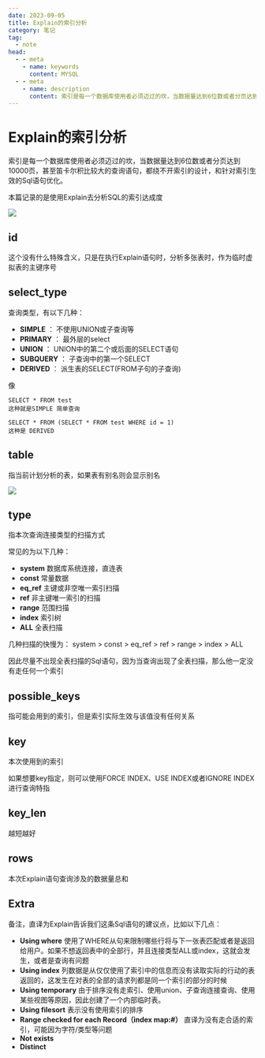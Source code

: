 ```yaml
---
date: 2023-09-05
title: Explain的索引分析
category: 笔记
tag:
  - note
head:
  - - meta
    - name: keywords
      content: MYSQL
  - - meta
    - name: description
      content: 索引是每一个数据库使用者必须迈过的坎，当数据量达到6位数或者分页达到10000页，甚至笛卡尔积比较大的查询语句，都绕不开索引的设计，和针对索引生效的Sql语句优化。
---
```

# Explain的索引分析

索引是每一个数据库使用者必须迈过的坎，当数据量达到6位数或者分页达到10000页，甚至笛卡尔积比较大的查询语句，都绕不开索引的设计，和针对索引生效的Sql语句优化。

本篇记录的是使用Explain去分析SQL的索引达成度

![](https://leyunone-img.oss-cn-hangzhou.aliyuncs.com/image/2023-09-06/88537823-08ff-4357-83ba-14416e90ed6c.png)

## id

这个没有什么特殊含义，只是在执行Explain语句时，分析多张表时，作为临时虚拟表的主键序号

## select_type

查询类型，有以下几种：

- **SIMPLE** ： 不使用UNION或子查询等
- **PRIMARY** ： 最外层的select
- **UNION** ： UNION中的第二个或后面的SELECT语句
- **SUBQUERY** ： 子查询中的第一个SELECT
- **DERIVED** ： 派生表的SELECT(FROM子句的子查询) 

像

```mysql
SELECT * FROM test 
这种就是SIMPLE 简单查询
```

```mysql
SELECT * FROM (SELECT * FROM test WHERE id = 1) 
这种是 DERIVED
```

## table

指当前计划分析的表，如果表有别名则会显示别名

![](https://leyunone-img.oss-cn-hangzhou.aliyuncs.com/image/2023-09-06/79e610b6-ec5e-4e70-b48f-f45ae69ec3fc.png)

## type

指本次查询连接类型的扫描方式

常见的为以下几种：

- **system** 数据库系统连接，直连表
- **const** 常量数据
- **eq_ref** 主键或非空唯一索引扫描
- **ref** 非主键唯一索引的扫描
- **range** 范围扫描
- **index** 索引树
- **ALL** 全表扫描

几种扫描的快慢为： system > const > eq_ref > ref > range > index > ALL

因此尽量不出现全表扫描的Sql语句，因为当查询出现了全表扫描，那么他一定没有走任何一个索引

## possible_keys

指可能会用到的索引，但是索引实际生效与该值没有任何关系

## **key**

本次使用到的索引

如果想要key指定，则可以使用FORCE INDEX、USE INDEX或者IGNORE INDEX 进行查询特指

## key_len

越短越好

## rows

本次Explain语句查询涉及的数据量总和

## Extra

备注，直译为Explain告诉我们这条Sql语句的建议点，比如以下几点：

- **Using where** 使用了WHERE从句来限制哪些行将与下一张表匹配或者是返回给用户。如果不想返回表中的全部行，并且连接类型ALL或index，这就会发生，或者是查询有问题
- **Using index** 列数据是从仅仅使用了索引中的信息而没有读取实际的行动的表返回的，这发生在对表的全部的请求列都是同一个索引的部分的时候
- **Using temporary**  由于排序没有走索引、使用union、子查询连接查询、使用某些视图等原因，因此创建了一个内部临时表。
- **Using filesort** 表示没有使用索引的排序
- **Range checked for each Record（index map:#）** 直译为没有走合适的索引，可能因为字符/类型等问题
- **Not exists**
- **Distinct**
